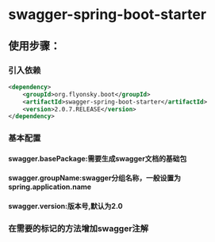 # swagger-spring-boot-starter

## 使用步骤：
### 引入依赖
```xml
<dependency>
    <groupId>org.flyonsky.boot</groupId>
    <artifactId>swagger-spring-boot-starter</artifactId>
    <version>2.0.7.RELEASE</version>
</dependency>
```
### 基本配置
#### swagger.basePackage:需要生成swagger文档的基础包
#### swagger.groupName:swagger分组名称，一般设置为spring.application.name
#### swagger.version:版本号,默认为2.0
### 在需要的标记的方法增加swagger注解